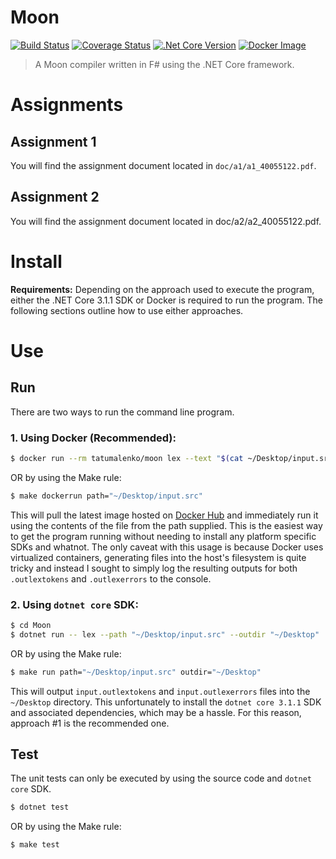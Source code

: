 # Moon

[![Build Status](https://github.com/tatumalenko/Moon/workflows/build/badge.svg)](https://github.com/tatumalenko/Moon/actions)
[![Coverage Status](https://coveralls.io/repos/github/tatumalenko/Moon/badge.svg?branch=master&t=Bx5cMI&service=github)](https://coveralls.io/github/tatumalenko/Moon?branch=master)
[![.Net Core Version](https://badge.fury.io/gh/dotnet%2Fcore.svg)](https://badge.fury.io/gh/dotnet%2Fcore)
[![Docker Image](https://dockeri.co/image/tatumalenko/moon)](https://hub.docker.com/r/tatumalenko/moon/)

> A Moon compiler written in F# using the .NET Core framework.

# Assignments

## Assignment 1

You will find the assignment document located in `doc/a1/a1_40055122.pdf`.

## Assignment 2

You will find the assignment document located in doc/a2/a2_40055122.pdf.

# Install

**Requirements:** Depending on the approach used to execute the program, either the .NET Core 3.1.1 SDK or Docker is required to run the program. The following sections outline how to use either approaches.

# Use

## Run

There are two ways to run the command line program.

### 1. Using Docker (Recommended):

```sh
$ docker run --rm tatumalenko/moon lex --text "$(cat ~/Desktop/input.src)"
```

OR by using the Make rule:

```sh
$ make dockerrun path="~/Desktop/input.src"
```

This will pull the latest image hosted on [Docker Hub](https://hub.docker.com/r/tatumalenko/moon/tags) and immediately run it using the contents of the file from the path supplied. This is the easiest way to get the program running without needing to install any platform specific SDKs and whatnot. The only caveat with this usage is because Docker uses virtualized containers, generating files into the host's filesystem is quite tricky and instead I sought to simply log the resulting outputs for both `.outlextokens` and `.outlexerrors` to the console.

### 2. Using `dotnet core` SDK:

```sh
$ cd Moon
$ dotnet run -- lex --path "~/Desktop/input.src" --outdir "~/Desktop"
```

OR by using the Make rule:

```sh
$ make run path="~/Desktop/input.src" outdir="~/Desktop"
```

This will output `input.outlextokens` and `input.outlexerrors` files into the `~/Desktop` directory. This unfortunately to install the `dotnet core 3.1.1` SDK and associated dependencies, which may be a hassle. For this reason, approach #1 is the recommended one.

## Test

The unit tests can only be executed by using the source code and `dotnet core` SDK.

```sh
$ dotnet test
```

OR by using the Make rule:

```sh
$ make test
```
